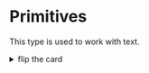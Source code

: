 # Primitives

This type is used to work with text.

<details>
<summary>flip the card</summary>
<br>

## `"string"`

```js
'use strict';

let input = null;
while (input === null) {
  input = prompt('enter some text');
}

console.log(input);
console.log(typeof input);
```

</details>
